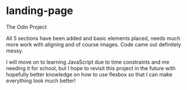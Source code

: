 # landing-page
The Odin Project

All 5 sections have been added and basic elements placed, needs much more work with aligning and of course images. Code came out definitely messy. 

I will move on to learning JavaScript due to time constraints and me needing it for school, but I hope to 
revisit this project in the future with hopefully better knowledge on how to use flexbox so that I can make everything look much better!
